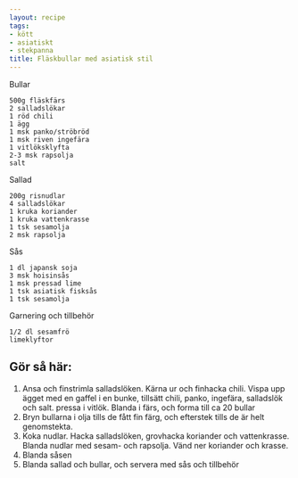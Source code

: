 ```yaml
---
layout: recipe
tags:
- kött
- asiatiskt
- stekpanna
title: Fläskbullar med asiatisk stil
---
```



Bullar
```
500g fläskfärs
2 salladslökar
1 röd chili
1 ägg
1 msk panko/ströbröd
1 msk riven ingefära
1 vitlöksklyfta
2-3 msk rapsolja
salt
```
Sallad
```
200g risnudlar
4 salladslökar
1 kruka koriander
1 kruka vattenkrasse
1 tsk sesamolja
2 msk rapsolja
```
Sås
```
1 dl japansk soja
3 msk hoisinsås
1 msk pressad lime
1 tsk asiatisk fisksås
1 tsk sesamolja
```
Garnering och tillbehör
```
1/2 dl sesamfrö
limeklyftor
```

## Gör så här:
1. Ansa och finstrimla salladslöken. Kärna ur och finhacka chili. Vispa upp
   ägget med en gaffel i en bunke, tillsätt chili, panko, ingefära, salladslök
   och salt. pressa i vitlök. Blanda i färs, och forma till ca 20 bullar
2. Bryn bullarna i olja tills de fått fin färg, och efterstek tills de är helt
   genomstekta.
3. Koka nudlar. Hacka salladslöken, grovhacka koriander och vattenkrasse. Blanda
   nudlar med sesam- och rapsolja. Vänd ner koriander och krasse.
4. Blanda såsen
5. Blanda sallad och bullar, och servera med sås och tillbehör
